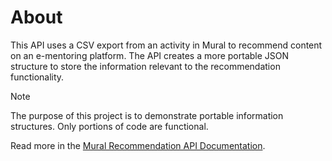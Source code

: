 # About

This API uses a CSV export from an activity in Mural to recommend content on an e-mentoring platform. The API creates a more portable JSON structure to store the information relevant to the recommendation functionality.

> [!note]
> The purpose of this project is to demonstrate portable information structures. Only portions of code are functional.

Read more in the [Mural Recommendation API Documentation](https://github.com/jesskruse/Mural-Recommendation-API/wiki](https://jesskruse.github.io/Mural-Recommendation-API-Documentation/)https://jesskruse.github.io/Mural-Recommendation-API-Documentation/).

